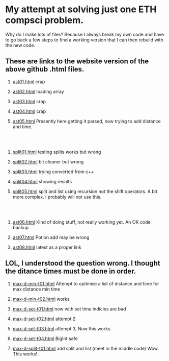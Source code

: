 #    My attempt at solving just one ETH compsci problem.

Why do I make lots of files?  Because I always break my own code and have to go back a few steps to find a working version that I can then rebuild with the new code.



## These are links to the website version of the above github .html files.


1. [ast01.html](https://hpssjellis.github.io/fred/public/eth/ast01.html)     crap

1. [ast02.html](https://hpssjellis.github.io/fred/public/eth/ast02.html)      loading array

1. [ast03.html](https://hpssjellis.github.io/fred/public/eth/ast03.html)     crap

1. [ast04.html](https://hpssjellis.github.io/fred/public/eth/ast04.html)     crap

1. [ast05.html](https://hpssjellis.github.io/fred/public/eth/ast05.html)     Presently here getting it parsed, now trying to add distance and time. 

<br><br>

1. [split01.html](https://hpssjellis.github.io/fred/public/eth/split01.html)  testing splits works but wrong

1. [split02.html](https://hpssjellis.github.io/fred/public/eth/split02.html)  bit cleaner   but wrong

1. [split03.html](https://hpssjellis.github.io/fred/public/eth/split03.html)  trying converted from c++

1. [split04.html](https://hpssjellis.github.io/fred/public/eth/split04.html)  showing results

1. [split05.html](https://hpssjellis.github.io/fred/public/eth/split05.html)  split and list using recursion not the shift operators. A bit more complex. I probably will not use this.


<br><br>

1. [ast06.html](https://hpssjellis.github.io/fred/public/eth/ast06.html)  Kind of doing stuff, not really working yet. An OK code backup 



1. [ast07.html](https://hpssjellis.github.io/fred/public/eth/ast07.html)   Potion add may be wrong

1. [ast08.html](https://hpssjellis.github.io/fred/public/eth/ast08.html)   latest as a proper link


## LOL, I understood the question wrong. I thought the ditance times must be done in order.

1. [max-d-min-t01.html](https://hpssjellis.github.io/fred/public/eth/max-d-min-t01.html)  Attempt to optimise a list of distance and time for max distance min time


1. [max-d-min-t02.html](https://hpssjellis.github.io/fred/public/eth/max-d-min-t02.html)  works


1. [max-d-set-t01.html](https://hpssjellis.github.io/fred/public/eth/max-d-set-t01.html)  now with set time indicies are bad

1. [max-d-set-t02.html](https://hpssjellis.github.io/fred/public/eth/max-d-set-t02.html)  attempt 2


1. [max-d-set-t03.html](https://hpssjellis.github.io/fred/public/eth/max-d-set-t03.html)  attempt 3, Now this works.


1. [max-d-set-t04.html](https://hpssjellis.github.io/fred/public/eth/max-d-set-t04.html)  BigInt safe



1. [max-d-split-t01.html](https://hpssjellis.github.io/fred/public/eth/max-d-split-t01.html)  add split and list (meet in the middle code) Wow. This works!



 


